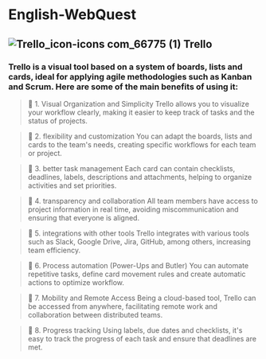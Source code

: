# English-WebQuest

## ![Trello_icon-icons com_66775 (1)](https://github.com/user-attachments/assets/05582f73-7597-46e8-ac48-ab295045ded9) Trello

### Trello is a visual tool based on a system of boards, lists and cards, ideal for applying agile methodologies such as Kanban and Scrum. Here are some of the main benefits of using it:

>🔹 1. Visual Organization and Simplicity
Trello allows you to visualize your workflow clearly, making it easier to keep track of tasks and the status of projects.

>🔹 2. flexibility and customization
You can adapt the boards, lists and cards to the team's needs, creating specific workflows for each team or project.

>🔹 3. better task management
Each card can contain checklists, deadlines, labels, descriptions and attachments, helping to organize activities and set priorities.

>🔹 4. transparency and collaboration
All team members have access to project information in real time, avoiding miscommunication and ensuring that everyone is aligned.

>🔹 5. integrations with other tools
Trello integrates with various tools such as Slack, Google Drive, Jira, GitHub, among others, increasing team efficiency.

>🔹 6. Process automation (Power-Ups and Butler)
You can automate repetitive tasks, define card movement rules and create automatic actions to optimize workflow.

>🔹 7. Mobility and Remote Access
Being a cloud-based tool, Trello can be accessed from anywhere, facilitating remote work and collaboration between distributed teams.

>🔹 8. Progress tracking
Using labels, due dates and checklists, it's easy to track the progress of each task and ensure that deadlines are met.
